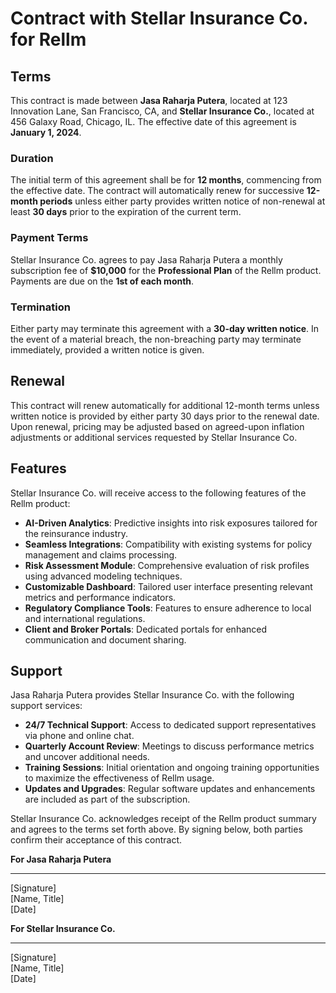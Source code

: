# Contract with Stellar Insurance Co. for Rellm

## Terms
This contract is made between **Jasa Raharja Putera**, located at 123 Innovation Lane, San Francisco, CA, and **Stellar Insurance Co.**, located at 456 Galaxy Road, Chicago, IL. The effective date of this agreement is **January 1, 2024**. 

### Duration
The initial term of this agreement shall be for **12 months**, commencing from the effective date. The contract will automatically renew for successive **12-month periods** unless either party provides written notice of non-renewal at least **30 days** prior to the expiration of the current term.

### Payment Terms
Stellar Insurance Co. agrees to pay Jasa Raharja Putera a monthly subscription fee of **$10,000** for the **Professional Plan** of the Rellm product. Payments are due on the **1st of each month**.

### Termination
Either party may terminate this agreement with a **30-day written notice**. In the event of a material breach, the non-breaching party may terminate immediately, provided a written notice is given.

## Renewal
This contract will renew automatically for additional 12-month terms unless written notice is provided by either party 30 days prior to the renewal date. Upon renewal, pricing may be adjusted based on agreed-upon inflation adjustments or additional services requested by Stellar Insurance Co.

## Features
Stellar Insurance Co. will receive access to the following features of the Rellm product:

- **AI-Driven Analytics**: Predictive insights into risk exposures tailored for the reinsurance industry.
- **Seamless Integrations**: Compatibility with existing systems for policy management and claims processing.
- **Risk Assessment Module**: Comprehensive evaluation of risk profiles using advanced modeling techniques.
- **Customizable Dashboard**: Tailored user interface presenting relevant metrics and performance indicators.
- **Regulatory Compliance Tools**: Features to ensure adherence to local and international regulations.
- **Client and Broker Portals**: Dedicated portals for enhanced communication and document sharing.

## Support
Jasa Raharja Putera provides Stellar Insurance Co. with the following support services:

- **24/7 Technical Support**: Access to dedicated support representatives via phone and online chat.
- **Quarterly Account Review**: Meetings to discuss performance metrics and uncover additional needs.
- **Training Sessions**: Initial orientation and ongoing training opportunities to maximize the effectiveness of Rellm usage.
- **Updates and Upgrades**: Regular software updates and enhancements are included as part of the subscription.

Stellar Insurance Co. acknowledges receipt of the Rellm product summary and agrees to the terms set forth above. By signing below, both parties confirm their acceptance of this contract.

**For Jasa Raharja Putera**  
______________________________  
[Signature]  
[Name, Title]  
[Date]  

**For Stellar Insurance Co.**  
______________________________  
[Signature]  
[Name, Title]  
[Date]
